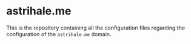 # astrihale.me
This is the repository containing all the configuration files regarding the configuration of the `astrihale.me` domain.
